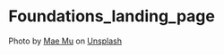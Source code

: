 # Foundations_landing_page

Photo by <a href="https://unsplash.com/@picoftasty?utm_content=creditCopyText&utm_medium=referral&utm_source=unsplash">Mae Mu</a> on <a href="https://unsplash.com/photos/two-brown-croissants-m9pzwmxm2rk?utm_content=creditCopyText&utm_medium=referral&utm_source=unsplash">Unsplash</a>
      